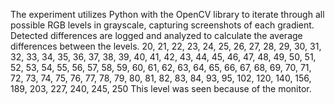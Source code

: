 The experiment utilizes Python with the OpenCV library to iterate through all possible RGB levels in grayscale, capturing screenshots of each gradient. Detected differences are logged and analyzed to calculate the average differences between the levels. 
20, 21, 22, 23, 24, 25, 26, 27, 28, 29, 30, 31, 32, 33, 34, 35, 36, 37, 38, 39, 40, 41, 42, 43, 44, 45, 46, 47, 48, 49, 50, 51, 52, 53, 54, 55, 56, 57, 58, 59, 60, 61, 62, 63, 64, 65, 66, 67, 68, 69, 70, 71, 72, 73, 74, 75, 76, 77, 78, 79, 80, 81, 82, 83, 84, 93, 95, 102, 120, 140, 156, 189, 203, 227, 240, 245, 250 
This level was seen because of the monitor.
